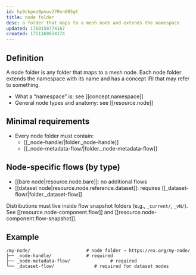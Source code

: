 ```yaml
---
id: hp9ckpez0pmuv270sn005gt
title: node folder
desc: a folder that maps to a mesh node and extends the namespace
updated: 1760158774167
created: 1751160854174
---
```


## Definition

A node folder is any folder that maps to a mesh node. Each node folder extends the namespace with its name and has a concept IRI that may refer to something. 

- What a “namespace” is: see [[concept.namespace]]
- General node types and anatomy: see [[resource.node]]

## Minimal requirements

- Every node folder must contain:
  - [[_node-handle/|folder._node-handle]]
  - [[_node-metadata-flow/|folder._node-metadata-flow]]

## Node-specific flows (by type)

- [[bare node|resource.node.bare]]: no additional flows 
- [[dataset node|resource.node.reference.dataset]]: requires [[_dataset-flow/|folder._dataset-flow]]

Distributions must live inside flow snapshot folders (e.g., `_current/`, `_vN/`). See [[resource.node-component.flow]] and [[resource.node-component.flow-snapshot]].

## Example

```file
/my-node/                     # node folder → https://ex.org/my-node/
├── _node-handle/             # required
├── _node-metadata-flow/               # required
└── _dataset-flow/               # required for dataset nodes
